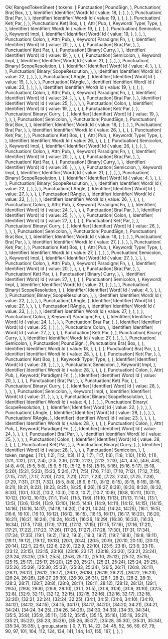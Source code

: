 Ok(
    RangedTokenSheet {
        tokens: [
            Punctuation(
                PoundSign,
            ),
            Punctuation(
                Bra(
                    Box,
                ),
            ),
            Identifier(
                Identifier(
                    Word(
                        Id {
                            value: 18,
                        },
                    ),
                ),
            ),
            Punctuation(
                Bra(
                    Par,
                ),
            ),
            Identifier(
                Identifier(
                    Word(
                        Id {
                            value: 19,
                        },
                    ),
                ),
            ),
            Punctuation(
                Ket(
                    Par,
                ),
            ),
            Punctuation(
                Ket(
                    Box,
                ),
            ),
            Attr(
                Pub,
            ),
            Keyword(
                Type(
                    Type,
                ),
            ),
            Identifier(
                Identifier(
                    Word(
                        Id {
                            value: 19,
                        },
                    ),
                ),
            ),
            Punctuation(
                Semicolon,
            ),
            Keyword(
                Impl,
            ),
            Identifier(
                Identifier(
                    Word(
                        Id {
                            value: 19,
                        },
                    ),
                ),
            ),
            Punctuation(
                Colon,
            ),
            Attr(
                Pub,
            ),
            Keyword(
                Paradigm(
                    Fn,
                ),
            ),
            Identifier(
                Identifier(
                    Word(
                        Id {
                            value: 20,
                        },
                    ),
                ),
            ),
            Punctuation(
                Bra(
                    Par,
                ),
            ),
            Punctuation(
                Ket(
                    Par,
                ),
            ),
            Punctuation(
                Binary(
                    Curry,
                ),
            ),
            Identifier(
                Identifier(
                    Word(
                        Id {
                            value: 19,
                        },
                    ),
                ),
            ),
            Punctuation(
                Semicolon,
            ),
            Keyword(
                Impl,
            ),
            Identifier(
                Identifier(
                    Word(
                        Id {
                            value: 21,
                        },
                    ),
                ),
            ),
            Punctuation(
                Binary(
                    ScopeResolution,
                ),
            ),
            Identifier(
                Identifier(
                    Word(
                        Id {
                            value: 4,
                        },
                    ),
                ),
            ),
            Punctuation(
                Binary(
                    ScopeResolution,
                ),
            ),
            Identifier(
                Identifier(
                    Word(
                        Id {
                            value: 22,
                        },
                    ),
                ),
            ),
            Punctuation(
                LAngle,
            ),
            Identifier(
                Identifier(
                    Word(
                        Id {
                            value: 19,
                        },
                    ),
                ),
            ),
            Punctuation(
                RAngle,
            ),
            Identifier(
                Identifier(
                    Word(
                        Id {
                            value: 23,
                        },
                    ),
                ),
            ),
            Identifier(
                Identifier(
                    Word(
                        Id {
                            value: 19,
                        },
                    ),
                ),
            ),
            Punctuation(
                Colon,
            ),
            Attr(
                Pub,
            ),
            Keyword(
                Paradigm(
                    Fn,
                ),
            ),
            Identifier(
                Identifier(
                    Word(
                        Id {
                            value: 24,
                        },
                    ),
                ),
            ),
            Punctuation(
                Bra(
                    Par,
                ),
            ),
            Identifier(
                Identifier(
                    Word(
                        Id {
                            value: 25,
                        },
                    ),
                ),
            ),
            Punctuation(
                Colon,
            ),
            Identifier(
                Identifier(
                    Word(
                        Id {
                            value: 19,
                        },
                    ),
                ),
            ),
            Punctuation(
                Ket(
                    Par,
                ),
            ),
            Punctuation(
                Binary(
                    Curry,
                ),
            ),
            Identifier(
                Identifier(
                    Word(
                        Id {
                            value: 19,
                        },
                    ),
                ),
            ),
            Punctuation(
                Semicolon,
            ),
            Punctuation(
                PoundSign,
            ),
            Punctuation(
                Bra(
                    Box,
                ),
            ),
            Identifier(
                Identifier(
                    Word(
                        Id {
                            value: 18,
                        },
                    ),
                ),
            ),
            Punctuation(
                Bra(
                    Par,
                ),
            ),
            Identifier(
                Identifier(
                    Word(
                        Id {
                            value: 26,
                        },
                    ),
                ),
            ),
            Punctuation(
                Ket(
                    Par,
                ),
            ),
            Punctuation(
                Ket(
                    Box,
                ),
            ),
            Attr(
                Pub,
            ),
            Keyword(
                Type(
                    Type,
                ),
            ),
            Identifier(
                Identifier(
                    Word(
                        Id {
                            value: 26,
                        },
                    ),
                ),
            ),
            Punctuation(
                Semicolon,
            ),
            Keyword(
                Impl,
            ),
            Identifier(
                Identifier(
                    Word(
                        Id {
                            value: 26,
                        },
                    ),
                ),
            ),
            Punctuation(
                Colon,
            ),
            Attr(
                Pub,
            ),
            Keyword(
                Paradigm(
                    Fn,
                ),
            ),
            Identifier(
                Identifier(
                    Word(
                        Id {
                            value: 20,
                        },
                    ),
                ),
            ),
            Punctuation(
                Bra(
                    Par,
                ),
            ),
            Punctuation(
                Ket(
                    Par,
                ),
            ),
            Punctuation(
                Binary(
                    Curry,
                ),
            ),
            Identifier(
                Identifier(
                    Word(
                        Id {
                            value: 26,
                        },
                    ),
                ),
            ),
            Punctuation(
                Semicolon,
            ),
            Keyword(
                Impl,
            ),
            Identifier(
                Identifier(
                    Word(
                        Id {
                            value: 21,
                        },
                    ),
                ),
            ),
            Punctuation(
                Binary(
                    ScopeResolution,
                ),
            ),
            Identifier(
                Identifier(
                    Word(
                        Id {
                            value: 4,
                        },
                    ),
                ),
            ),
            Punctuation(
                Binary(
                    ScopeResolution,
                ),
            ),
            Identifier(
                Identifier(
                    Word(
                        Id {
                            value: 22,
                        },
                    ),
                ),
            ),
            Punctuation(
                LAngle,
            ),
            Identifier(
                Identifier(
                    Word(
                        Id {
                            value: 27,
                        },
                    ),
                ),
            ),
            Punctuation(
                RAngle,
            ),
            Identifier(
                Identifier(
                    Word(
                        Id {
                            value: 23,
                        },
                    ),
                ),
            ),
            Identifier(
                Identifier(
                    Word(
                        Id {
                            value: 26,
                        },
                    ),
                ),
            ),
            Punctuation(
                Colon,
            ),
            Attr(
                Pub,
            ),
            Keyword(
                Paradigm(
                    Fn,
                ),
            ),
            Identifier(
                Identifier(
                    Word(
                        Id {
                            value: 24,
                        },
                    ),
                ),
            ),
            Punctuation(
                Bra(
                    Par,
                ),
            ),
            Identifier(
                Identifier(
                    Word(
                        Id {
                            value: 25,
                        },
                    ),
                ),
            ),
            Punctuation(
                Colon,
            ),
            Identifier(
                Identifier(
                    Word(
                        Id {
                            value: 27,
                        },
                    ),
                ),
            ),
            Punctuation(
                Ket(
                    Par,
                ),
            ),
            Punctuation(
                Binary(
                    Curry,
                ),
            ),
            Identifier(
                Identifier(
                    Word(
                        Id {
                            value: 26,
                        },
                    ),
                ),
            ),
            Punctuation(
                Semicolon,
            ),
            Punctuation(
                PoundSign,
            ),
            Punctuation(
                Bra(
                    Box,
                ),
            ),
            Identifier(
                Identifier(
                    Word(
                        Id {
                            value: 18,
                        },
                    ),
                ),
            ),
            Punctuation(
                Bra(
                    Par,
                ),
            ),
            Identifier(
                Identifier(
                    Word(
                        Id {
                            value: 27,
                        },
                    ),
                ),
            ),
            Punctuation(
                Ket(
                    Par,
                ),
            ),
            Punctuation(
                Ket(
                    Box,
                ),
            ),
            Attr(
                Pub,
            ),
            Keyword(
                Type(
                    Type,
                ),
            ),
            Identifier(
                Identifier(
                    Word(
                        Id {
                            value: 27,
                        },
                    ),
                ),
            ),
            Punctuation(
                Semicolon,
            ),
            Keyword(
                Impl,
            ),
            Identifier(
                Identifier(
                    Word(
                        Id {
                            value: 27,
                        },
                    ),
                ),
            ),
            Punctuation(
                Colon,
            ),
            Attr(
                Pub,
            ),
            Keyword(
                Paradigm(
                    Fn,
                ),
            ),
            Identifier(
                Identifier(
                    Word(
                        Id {
                            value: 20,
                        },
                    ),
                ),
            ),
            Punctuation(
                Bra(
                    Par,
                ),
            ),
            Punctuation(
                Ket(
                    Par,
                ),
            ),
            Punctuation(
                Binary(
                    Curry,
                ),
            ),
            Identifier(
                Identifier(
                    Word(
                        Id {
                            value: 27,
                        },
                    ),
                ),
            ),
            Punctuation(
                Semicolon,
            ),
            Keyword(
                Impl,
            ),
            Identifier(
                Identifier(
                    Word(
                        Id {
                            value: 21,
                        },
                    ),
                ),
            ),
            Punctuation(
                Binary(
                    ScopeResolution,
                ),
            ),
            Identifier(
                Identifier(
                    Word(
                        Id {
                            value: 4,
                        },
                    ),
                ),
            ),
            Punctuation(
                Binary(
                    ScopeResolution,
                ),
            ),
            Identifier(
                Identifier(
                    Word(
                        Id {
                            value: 22,
                        },
                    ),
                ),
            ),
            Punctuation(
                LAngle,
            ),
            Identifier(
                Identifier(
                    Word(
                        Id {
                            value: 27,
                        },
                    ),
                ),
            ),
            Punctuation(
                RAngle,
            ),
            Identifier(
                Identifier(
                    Word(
                        Id {
                            value: 23,
                        },
                    ),
                ),
            ),
            Identifier(
                Identifier(
                    Word(
                        Id {
                            value: 27,
                        },
                    ),
                ),
            ),
            Punctuation(
                Colon,
            ),
            Keyword(
                Paradigm(
                    Fn,
                ),
            ),
            Identifier(
                Identifier(
                    Word(
                        Id {
                            value: 24,
                        },
                    ),
                ),
            ),
            Punctuation(
                Bra(
                    Par,
                ),
            ),
            Identifier(
                Identifier(
                    Word(
                        Id {
                            value: 25,
                        },
                    ),
                ),
            ),
            Punctuation(
                Colon,
            ),
            Identifier(
                Identifier(
                    Word(
                        Id {
                            value: 27,
                        },
                    ),
                ),
            ),
            Punctuation(
                Ket(
                    Par,
                ),
            ),
            Punctuation(
                Binary(
                    Curry,
                ),
            ),
            Identifier(
                Identifier(
                    Word(
                        Id {
                            value: 27,
                        },
                    ),
                ),
            ),
            Punctuation(
                Semicolon,
            ),
            Punctuation(
                PoundSign,
            ),
            Punctuation(
                Bra(
                    Box,
                ),
            ),
            Identifier(
                Identifier(
                    Word(
                        Id {
                            value: 18,
                        },
                    ),
                ),
            ),
            Punctuation(
                Bra(
                    Par,
                ),
            ),
            Identifier(
                Identifier(
                    Word(
                        Id {
                            value: 28,
                        },
                    ),
                ),
            ),
            Punctuation(
                Ket(
                    Par,
                ),
            ),
            Punctuation(
                Ket(
                    Box,
                ),
            ),
            Keyword(
                Type(
                    Type,
                ),
            ),
            Identifier(
                Identifier(
                    Word(
                        Id {
                            value: 28,
                        },
                    ),
                ),
            ),
            Punctuation(
                Semicolon,
            ),
            Keyword(
                Impl,
            ),
            Identifier(
                Identifier(
                    Word(
                        Id {
                            value: 28,
                        },
                    ),
                ),
            ),
            Punctuation(
                Colon,
            ),
            Attr(
                Pub,
            ),
            Keyword(
                Paradigm(
                    Fn,
                ),
            ),
            Identifier(
                Identifier(
                    Word(
                        Id {
                            value: 20,
                        },
                    ),
                ),
            ),
            Punctuation(
                Bra(
                    Par,
                ),
            ),
            Punctuation(
                Ket(
                    Par,
                ),
            ),
            Punctuation(
                Binary(
                    Curry,
                ),
            ),
            Identifier(
                Identifier(
                    Word(
                        Id {
                            value: 28,
                        },
                    ),
                ),
            ),
            Punctuation(
                Semicolon,
            ),
            Keyword(
                Impl,
            ),
            Identifier(
                Identifier(
                    Word(
                        Id {
                            value: 21,
                        },
                    ),
                ),
            ),
            Punctuation(
                Binary(
                    ScopeResolution,
                ),
            ),
            Identifier(
                Identifier(
                    Word(
                        Id {
                            value: 4,
                        },
                    ),
                ),
            ),
            Punctuation(
                Binary(
                    ScopeResolution,
                ),
            ),
            Identifier(
                Identifier(
                    Word(
                        Id {
                            value: 22,
                        },
                    ),
                ),
            ),
            Punctuation(
                LAngle,
            ),
            Identifier(
                Identifier(
                    Word(
                        Id {
                            value: 28,
                        },
                    ),
                ),
            ),
            Punctuation(
                RAngle,
            ),
            Identifier(
                Identifier(
                    Word(
                        Id {
                            value: 23,
                        },
                    ),
                ),
            ),
            Identifier(
                Identifier(
                    Word(
                        Id {
                            value: 28,
                        },
                    ),
                ),
            ),
            Punctuation(
                Colon,
            ),
            Attr(
                Pub,
            ),
            Keyword(
                Paradigm(
                    Fn,
                ),
            ),
            Identifier(
                Identifier(
                    Word(
                        Id {
                            value: 24,
                        },
                    ),
                ),
            ),
            Punctuation(
                Bra(
                    Par,
                ),
            ),
            Identifier(
                Identifier(
                    Word(
                        Id {
                            value: 25,
                        },
                    ),
                ),
            ),
            Punctuation(
                Colon,
            ),
            Identifier(
                Identifier(
                    Word(
                        Id {
                            value: 28,
                        },
                    ),
                ),
            ),
            Punctuation(
                Ket(
                    Par,
                ),
            ),
            Punctuation(
                Binary(
                    Curry,
                ),
            ),
            Identifier(
                Identifier(
                    Word(
                        Id {
                            value: 28,
                        },
                    ),
                ),
            ),
            Punctuation(
                Semicolon,
            ),
        ],
        token_ranges: [
            [1:1, 1:2),
            [1:2, 1:3),
            [1:3, 1:7),
            [1:7, 1:8),
            [1:8, 1:10),
            [1:10, 1:11),
            [1:11, 1:12),
            [2:1, 2:4),
            [2:5, 2:9),
            [2:10, 2:12),
            [2:12, 2:13),
            [4:1, 4:5),
            [4:6, 4:8),
            [4:8, 4:9),
            [5:5, 5:8),
            [5:9, 5:11),
            [5:12, 5:15),
            [5:15, 5:16),
            [5:16, 5:17),
            [5:18, 5:20),
            [5:21, 5:23),
            [5:23, 5:24),
            [7:1, 7:5),
            [7:6, 7:10),
            [7:10, 7:12),
            [7:12, 7:15),
            [7:15, 7:17),
            [7:17, 7:20),
            [7:20, 7:21),
            [7:21, 7:23),
            [7:23, 7:24),
            [7:25, 7:28),
            [7:29, 7:31),
            [7:31, 7:32),
            [8:5, 8:8),
            [8:9, 8:11),
            [8:12, 8:15),
            [8:15, 8:16),
            [8:16, 8:21),
            [8:21, 8:22),
            [8:23, 8:25),
            [8:25, 8:26),
            [8:27, 8:29),
            [8:30, 8:32),
            [8:32, 8:33),
            [10:1, 10:2),
            [10:2, 10:3),
            [10:3, 10:7),
            [10:7, 10:8),
            [10:8, 10:11),
            [10:11, 10:12),
            [10:12, 10:13),
            [11:1, 11:4),
            [11:5, 11:9),
            [11:10, 11:13),
            [11:13, 11:14),
            [13:1, 13:5),
            [13:6, 13:9),
            [13:9, 13:10),
            [14:5, 14:8),
            [14:9, 14:11),
            [14:12, 14:15),
            [14:15, 14:16),
            [14:16, 14:17),
            [14:18, 14:20),
            [14:21, 14:24),
            [14:24, 14:25),
            [16:1, 16:5),
            [16:6, 16:10),
            [16:10, 16:12),
            [16:12, 16:15),
            [16:15, 16:17),
            [16:17, 16:20),
            [16:20, 16:21),
            [16:21, 16:24),
            [16:24, 16:25),
            [16:26, 16:29),
            [16:30, 16:33),
            [16:33, 16:34),
            [17:5, 17:8),
            [17:9, 17:11),
            [17:12, 17:15),
            [17:15, 17:16),
            [17:16, 17:21),
            [17:21, 17:22),
            [17:23, 17:26),
            [17:26, 17:27),
            [17:28, 17:30),
            [17:31, 17:34),
            [17:34, 17:35),
            [19:1, 19:2),
            [19:2, 19:3),
            [19:3, 19:7),
            [19:7, 19:8),
            [19:8, 19:11),
            [19:11, 19:12),
            [19:12, 19:13),
            [20:1, 20:4),
            [20:5, 20:9),
            [20:10, 20:13),
            [20:13, 20:14),
            [22:1, 22:5),
            [22:6, 22:9),
            [22:9, 22:10),
            [23:5, 23:8),
            [23:9, 23:11),
            [23:12, 23:15),
            [23:15, 23:16),
            [23:16, 23:17),
            [23:18, 23:20),
            [23:21, 23:24),
            [23:24, 23:25),
            [25:1, 25:5),
            [25:6, 25:10),
            [25:10, 25:12),
            [25:12, 25:15),
            [25:15, 25:17),
            [25:17, 25:20),
            [25:20, 25:21),
            [25:21, 25:24),
            [25:24, 25:25),
            [25:26, 25:29),
            [25:30, 25:33),
            [25:33, 25:34),
            [26:5, 26:7),
            [26:8, 26:11),
            [26:11, 26:12),
            [26:12, 26:17),
            [26:17, 26:18),
            [26:19, 26:22),
            [26:22, 26:23),
            [26:24, 26:26),
            [26:27, 26:30),
            [26:30, 26:31),
            [28:1, 28:2),
            [28:2, 28:3),
            [28:3, 28:7),
            [28:7, 28:8),
            [28:8, 28:11),
            [28:11, 28:12),
            [28:12, 28:13),
            [29:1, 29:5),
            [29:6, 29:9),
            [29:9, 29:10),
            [31:1, 31:5),
            [31:6, 31:9),
            [31:9, 31:10),
            [32:5, 32:8),
            [32:9, 32:11),
            [32:12, 32:15),
            [32:15, 32:16),
            [32:16, 32:17),
            [32:18, 32:20),
            [32:21, 32:24),
            [32:24, 32:25),
            [34:1, 34:5),
            [34:6, 34:10),
            [34:10, 34:12),
            [34:12, 34:15),
            [34:15, 34:17),
            [34:17, 34:20),
            [34:20, 34:21),
            [34:21, 34:24),
            [34:24, 34:25),
            [34:26, 34:29),
            [34:30, 34:33),
            [34:33, 34:34),
            [35:5, 35:8),
            [35:9, 35:11),
            [35:12, 35:15),
            [35:15, 35:16),
            [35:16, 35:21),
            [35:21, 35:22),
            [35:23, 35:26),
            [35:26, 35:27),
            [35:28, 35:30),
            [35:31, 35:34),
            [35:34, 35:35),
        ],
        group_starts: [
            0,
            7,
            11,
            14,
            22,
            34,
            45,
            52,
            56,
            59,
            67,
            79,
            90,
            97,
            101,
            104,
            112,
            124,
            134,
            141,
            144,
            147,
            155,
            167,
        ],
    },
)